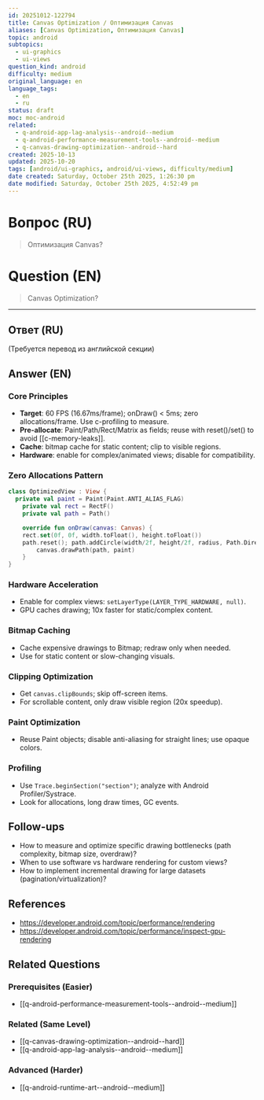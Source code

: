 ```yaml
---
id: 20251012-122794
title: Canvas Optimization / Оптимизация Canvas
aliases: [Canvas Optimization, Оптимизация Canvas]
topic: android
subtopics:
  - ui-graphics
  - ui-views
question_kind: android
difficulty: medium
original_language: en
language_tags:
  - en
  - ru
status: draft
moc: moc-android
related:
  - q-android-app-lag-analysis--android--medium
  - q-android-performance-measurement-tools--android--medium
  - q-canvas-drawing-optimization--android--hard
created: 2025-10-13
updated: 2025-10-20
tags: [android/ui-graphics, android/ui-views, difficulty/medium]
date created: Saturday, October 25th 2025, 1:26:30 pm
date modified: Saturday, October 25th 2025, 4:52:49 pm
---
```


# Вопрос (RU)
> Оптимизация Canvas?

# Question (EN)
> Canvas Optimization?

---

## Ответ (RU)

(Требуется перевод из английской секции)

## Answer (EN)

### Core Principles
- **Target**: 60 FPS (16.67ms/frame); onDraw() < 5ms; zero allocations/frame. Use c-profiling to measure.
- **Pre-allocate**: Paint/Path/Rect/Matrix as fields; reuse with reset()/set() to avoid [[c-memory-leaks]].
- **Cache**: bitmap cache for static content; clip to visible regions.
- **Hardware**: enable for complex/animated views; disable for compatibility.

### Zero Allocations Pattern
```kotlin
class OptimizedView : View {
  private val paint = Paint(Paint.ANTI_ALIAS_FLAG)
    private val rect = RectF()
    private val path = Path()

    override fun onDraw(canvas: Canvas) {
    rect.set(0f, 0f, width.toFloat(), height.toFloat())
    path.reset(); path.addCircle(width/2f, height/2f, radius, Path.Direction.CW)
        canvas.drawPath(path, paint)
    }
}
```

### Hardware Acceleration
- Enable for complex views: `setLayerType(LAYER_TYPE_HARDWARE, null)`.
- GPU caches drawing; 10x faster for static/complex content.

### Bitmap Caching
- Cache expensive drawings to Bitmap; redraw only when needed.
- Use for static content or slow-changing visuals.

### Clipping Optimization
- Get `canvas.clipBounds`; skip off-screen items.
- For scrollable content, only draw visible region (20x speedup).

### Paint Optimization
- Reuse Paint objects; disable anti-aliasing for straight lines; use opaque colors.

### Profiling
- Use `Trace.beginSection("section")`; analyze with Android Profiler/Systrace.
- Look for allocations, long draw times, GC events.

## Follow-ups
- How to measure and optimize specific drawing bottlenecks (path complexity, bitmap size, overdraw)?
- When to use software vs hardware rendering for custom views?
- How to implement incremental drawing for large datasets (pagination/virtualization)?

## References
- https://developer.android.com/topic/performance/rendering
- https://developer.android.com/topic/performance/inspect-gpu-rendering

## Related Questions

### Prerequisites (Easier)
- [[q-android-performance-measurement-tools--android--medium]]

### Related (Same Level)
- [[q-canvas-drawing-optimization--android--hard]]
- [[q-android-app-lag-analysis--android--medium]]

### Advanced (Harder)
- [[q-android-runtime-art--android--medium]]
